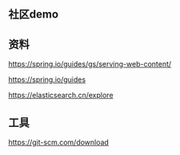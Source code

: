 ## 社区demo

## 资料
https://spring.io/guides/gs/serving-web-content/

https://spring.io/guides

https://elasticsearch.cn/explore

## 工具
https://git-scm.com/download

